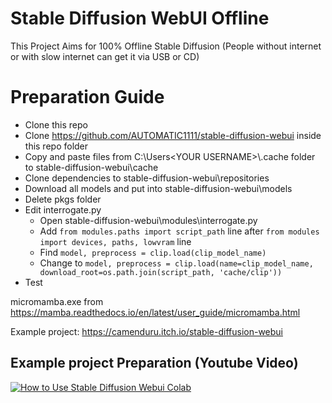# Stable Diffusion WebUI Offline
This Project Aims for 100% Offline Stable Diffusion (People without internet or with slow internet can get it via USB or CD)

# Preparation Guide
- Clone this repo
- Clone https://github.com/AUTOMATIC1111/stable-diffusion-webui inside this repo folder
- Copy and paste files from C:\Users\<YOUR USERNAME>\\.cache folder to stable-diffusion-webui\cache
- Clone dependencies to stable-diffusion-webui\repositories
- Download all models and put into stable-diffusion-webui\models
- Delete pkgs folder
- Edit interrogate.py
  - Open stable-diffusion-webui\modules\interrogate.py 
  - Add `from modules.paths import script_path` line after `from modules import devices, paths, lowvram` line
  - Find `model, preprocess = clip.load(clip_model_name)` 
  - Change to `model, preprocess = clip.load(name=clip_model_name, download_root=os.path.join(script_path, 'cache/clip'))`
- Test

micromamba.exe from https://mamba.readthedocs.io/en/latest/user_guide/micromamba.html

Example project: https://camenduru.itch.io/stable-diffusion-webui

## Example project Preparation (Youtube Video)
[![How to Use Stable Diffusion Webui Colab](https://i.imgur.com/0TzkZmP.jpg)](https://www.youtube.com/watch?v=lORq-zB8fWo)
